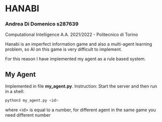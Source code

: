 # HANABI
### Andrea Di Domenico s287639
Computational Intelligence A.A. 2021/2022 - Politecnico di Torino


Hanabi is an imperfect information game and also a multi-agent learning problem, so AI on this game is very difficult to implement.

For this reason I have implemented my agent as a rule based system.


## My Agent
Implemented in file **my_agent.py**.
Instruction:
Start the server and then run in a shell:
```bash
python3 my_agent.py <id>
```
where \<id> is equal to a number, for different agent in the same game you need different number
